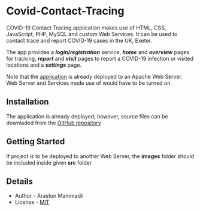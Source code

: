 # Covid-Contact-Tracing
COVID-19 Contact Tracing application makes use of HTML, CSS, JavaScript, PHP, MySQL and custom Web Services. It can 
be used to contact trace and report COVID-19 cases in the UK, Exeter.

The app provides a ***login/registration*** service, ***home*** and ***overview*** pages for tracking, 
***report*** and ***visit*** pages to report a COVID-19 infection or visited locations and a ***settings*** page.

Note that the [application](http://ml-lab-4d78f073-aa49-4f0e-bce2-31e5254052c7.ukwest.cloudapp.azure.com:54501/index.php)
is already deployed to an Apache Web Server. Web Server and Services made use of would have to be turned on.


## Installation
The application is already deployed; however, source files can be downladed from the [GitHub repository](https://github.com/ArastunM/Covid-Contact-Tracing.git)


## Getting Started
If project is to be deployed to another Web Server, the **images** folder should be included inside 
given **src** folder


## Details
- Author - Arastun Mammadli
- License - [MIT](LICENSE)
